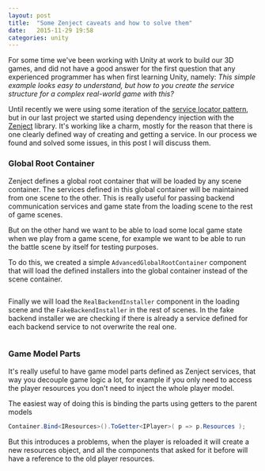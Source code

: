 ```yaml
---
layout: post
title:  "Some Zenject caveats and how to solve them"
date:   2015-11-29 19:58
categories: unity
---
```


For some time we've been working with Unity at work to build our 3D games, and
did not have a good answer for the first question that any experienced
programmer has when first learning Unity, namely: *This simple example looks
easy to understand, but how to you create the service structure for a complex
real-world game with this?*

Until recently we were using some iteration of the [service locator pattern](http://gameprogrammingpatterns.com/service-locator.html),
but in our last project we started using dependency injection with the
[Zenject](https://github.com/modesttree/Zenject) library. It's working like a charm, mostly for the reason that
there is one clearly defined way of creating and getting a service. In our
process we found and solved some issues, in this post I will discuss them.

<!-- more -->

### Global Root Container

Zenject defines a global root container that will be loaded by any scene container.
The services defined in this global container will be maintained from one scene
to the other. This is really useful for passing backend communication services
and game state from the loading scene to the rest of game scenes.

But on the other hand we want to be able to load some local game state when
we play from a game scene, for example we want to be able to run the battle
scene by itself for testing purposes.

To do this, we created a simple `AdvancedGlobalRootContainer` component that
will load the defined installers into the global container instead of the scene
container.

```csharp

```

Finally we will load the `RealBackendInstaller` component in the loading scene
and the `FakeBackendInstaller` in the rest of scenes. In the fake backend installer
we are checking if there is already a service defined for each backend service
to not overwrite the real one.

```csharp
```

### Game Model Parts

It's really useful to have game model parts defined as Zenject services,
that way you decouple game logic a lot, for example if you only need to access
the player resources you don't need to inject the whole player model.

The easiest way of doing this is binding the parts using getters to the parent
models

```csharp
Container.Bind<IResources>().ToGetter<IPlayer>( p => p.Resources );
```

But this introduces a problems, when the player is reloaded it will create a new
resources object, and all the components that asked for it before will have
a reference to the old player resources.
